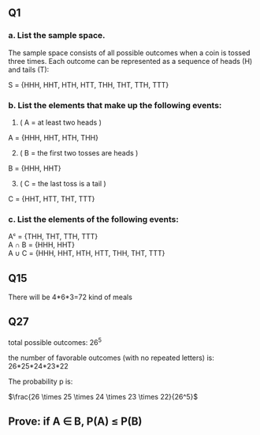 ## Q1

### a. List the sample space.

   The sample space consists of all possible outcomes when a coin is tossed three times. Each outcome can be represented as a sequence of heads (H)     and tails (T):

   S = \{HHH, HHT, HTH, HTT, THH, THT, TTH, TTT\}

### b. List the elements that make up the following events:

   1. \( A = at least two heads \)

   A = \{HHH, HHT, HTH, THH\}


   2. \( B = the first two tosses are heads \)
   
   B = \{HHH, HHT\}


   3. \( C = the last toss is a tail \)

   C = \{HHT, HTT, THT, TTT\}

### c. List the elements of the following events:

   Aᶜ = \{THH, THT, TTH, TTT\}  
   A &#8745; B = \{HHH, HHT\}  
   A &#8746; C = \{HHH, HHT, HTH, HTT, THH, THT, TTT\}
   
## Q15
   There will be 4\*6*3=72 kind of meals

## Q27
   total possible outcomes: $26^5$

   the number of favorable outcomes (with no repeated letters) is: 26\*25\*24\*23\*22

   The probability p is: 

   $\frac{26 \times 25 \times 24 \times 23 \times 22}{26^5}$

## Prove: if A $\in$ B, P(A) $\le$ P(B)


